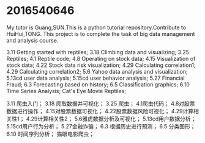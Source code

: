 # 2016540646
My tutor is Guang,SUN.This is a python tutorial repository.Contribute to HuiHui,TONG.
This project is to complete the task of big data management and analysis course.

3.11 Getting started with reptiles;
3.18 Climbing data and visualizing;
3.25 Reptiles;
4.1 Reptile code;
4.8 Operating on stock data;
4.15 Visualization of stock data;
4.22 Stock data risk visualization;
4.29 Calculating correlation1;
4.29 Calculating correlation2;
5.6 Yahoo data analysis and visualization;
5.13cd user data analysis;
5.15cd user behavior analysis;
5.27 Financial Fraud;
6.3 Forecasting based on history;
6.5 Classification graphics;
6.10 Time Series Analysis; Cat's Eye Movie Reptiles;

3.11 爬虫入门；
3.18 爬取数据并可视化；
3.25 爬虫；
4.1爬虫代码；
4.8对股票数据进行操作；
4.15对股票数据可视化；
4.22股票数据风险可视化；
4.29计算相关性1；
4.29计算相关性2；
5.6雅虎数据分析及可视化；
5.13cd用户数据分析；
5.15cd用户行为分析；
5.27金融诈骗；
6.3 根据历史进行预测；
6.5 分类图形；
6.10 时间序列分析；
猫眼电影爬虫；
